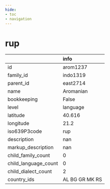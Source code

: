 ```yaml
---
hide:
- toc
- navigation
---
```

# rup
|                      | info           |
|:---------------------|:---------------|
| id                   | arom1237       |
| family_id            | indo1319       |
| parent_id            | east2714       |
| name                 | Aromanian      |
| bookkeeping          | False          |
| level                | language       |
| latitude             | 40.616         |
| longitude            | 21.2           |
| iso639P3code         | rup            |
| description          | nan            |
| markup_description   | nan            |
| child_family_count   | 0              |
| child_language_count | 0              |
| child_dialect_count  | 2              |
| country_ids          | AL BG GR MK RS |